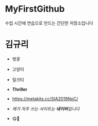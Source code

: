 # MyFirstGithub
수업 시간에 연습으로 만드는 간단한 저장소입니다

# 김규리
 * 벚꽃
 * 고양이
 * 밀크티
 * **Thriller**

 * https://metakits.cc/SIA2019NoC/
 * _제가 자주 쓰는 사이트는 **네이버**입니다_
 * :yum::sparkling_heart:
